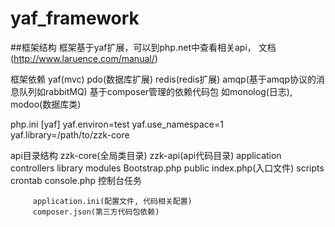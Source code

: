 # yaf_framework
##框架结构
    框架基于yaf扩展，可以到php.net中查看相关api， 文档(http://www.laruence.com/manual/)

框架依赖
    yaf(mvc)
    pdo(数据库扩展)
    redis(redis扩展)
    amqp(基于amqp协议的消息队列如rabbitMQ)
    基于composer管理的依赖代码包
        如monolog(日志), modoo(数据库类)

php.ini
    [yaf]
    yaf.environ=test
    yaf.use_namespace=1
    yaf.library=/path/to/zzk-core

api目录结构
     zzk-core(全局类目录)
     zzk-api(api代码目录)
         application
               controllers
               library
               modules
               Bootstrap.php
         public
               index.php(入口文件)
         scripts
               crontab
                    console.php 控制台任务

         application.ini(配置文件, 代码相关配置)
         composer.json(第三方代码包依赖)

